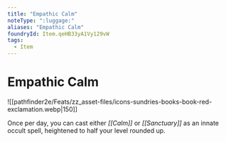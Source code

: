 ```yaml
---
title: "Empathic Calm"
noteType: ":luggage:"
aliases: "Empathic Calm"
foundryId: Item.qeHB33yA1Vy129vW
tags:
  - Item
---
```


# Empathic Calm
![[pathfinder2e/Feats/zz_asset-files/icons-sundries-books-book-red-exclamation.webp|150]]

Once per day, you can cast either _[[Calm]]_ or _[[Sanctuary]]_ as an innate occult spell, heightened to half your level rounded up.
